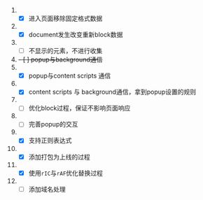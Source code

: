 1. - [x] 进入页面移除固定格式数据
2. - [x] document发生改变重新block数据
3. - [ ] 不显示的元素，不进行收集
4. ~~- [ ] popup与background通信~~
5. - [x] popup与content scripts 通信
6. - [x] content scripts 与 background通信，拿到popup设置的规则
7. - [ ] 优化block过程，保证不影响页面响应
8. - [ ] 完善popup的交互
9. - [x] 支持正则表达式
10. - [x] 添加打包为上线的过程
11. - [x] 使用`rIC`与`rAF`优化替换过程
12. - [ ] 添加域名处理
